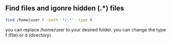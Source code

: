 ## Find files and igonre hidden (.*) files

```bash
find /home/user ! -path '*/.*' -type f
```

you can replace /home/user to your desired folder.
you can change the type f (file) or d (directory)
